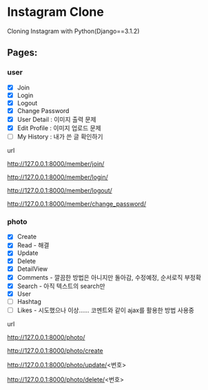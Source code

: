 # Instagram Clone

Cloning Instagram with Python(Django==3.1.2)

## Pages:

### user
- [x] Join
- [x] Login
- [x] Logout
- [x] Change Password
- [x] User Detail : 이미지 출력 문제
- [x] Edit Profile : 이미지 업로드 문제
- [ ] My History : 내가 쓴 글 확인하기

url

http://127.0.0.1:8000/member/join/

http://127.0.0.1:8000/member/login/

http://127.0.0.1:8000/member/logout/

http://127.0.0.1:8000/member/change_password/


### photo
- [x] Create
- [x] Read - 해결
- [x] Update
- [x] Delete
- [x] DetailView
- [x] Comments - 깔끔한 방법은 아니지만 돌아감, 수정예정, 순서로직 부정확
- [x] Search - 아직 텍스트의 search만
- [x] User 
- [ ] Hashtag
- [ ] Likes - 시도했으나 이상...... 코멘트와 같이 ajax를 활용한 방법 사용중

url

http://127.0.0.1:8000/photo/

http://127.0.0.1:8000/photo/create

http://127.0.0.1:8000/photo/update/<번호>

http://127.0.0.1:8000/photo/delete/<번호>


